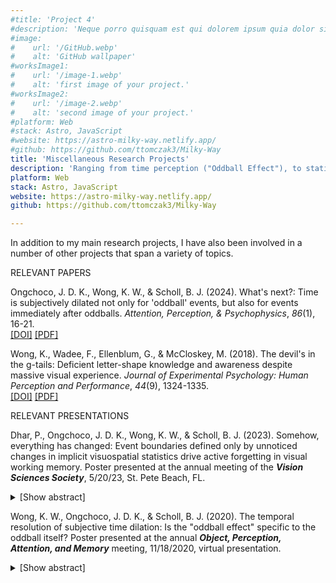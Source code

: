 ```yaml
---
#title: 'Project 4'
#description: 'Neque porro quisquam est qui dolorem ipsum quia dolor sit amet, consectetur, adipisci'
#image:
#    url: '/GitHub.webp'
#    alt: 'GitHub wallpaper'
#worksImage1:
#    url: '/image-1.webp'
#    alt: 'first image of your project.'
#worksImage2:
#    url: '/image-2.webp'
#    alt: 'second image of your project.'
#platform: Web
#stack: Astro, JavaScript
#website: https://astro-milky-way.netlify.app/
#github: https://github.com/ttomczak3/Milky-Way
title: 'Miscellaneous Research Projects'
description: 'Ranging from time perception ("Oddball Effect"), to statistical learning, and to the letter "G"!'
platform: Web
stack: Astro, JavaScript
website: https://astro-milky-way.netlify.app/
github: https://github.com/ttomczak3/Milky-Way

---
```

In addition to my main research projects, I have also been involved in a number of other projects that span a variety of topics.  
<p></p><span class="badge badge--item">RELEVANT PAPERS</span>
<p class="p1">
    Ongchoco, J. D. K., Wong, K. W., & Scholl, B. J. (2024). 
    What's next?: Time is subjectively dilated not only for 'oddball' events, but also for events immediately after oddballs. 
    <i>Attention, Perception, & Psychophysics</i>, <i>86</i>(1), 16-21.
    <br><a class="footer__link" href="https://doi.org/10.3758/s13414-023-02800-7" target="_blank">[DOI]</a> <a class="footer__link" href="/ongchoco-etal-2024-APP.pdf" target="_blank">[PDF]</a>
</p>
<p class="p1">
    Wong, K., Wadee, F., Ellenblum, G., & McCloskey, M. (2018). 
    The devil's in the g-tails: Deficient letter-shape knowledge and awareness despite massive visual experience. 
    <i>Journal of Experimental Psychology: Human Perception and Performance</i>, <i>44</i>(9), 1324-1335.
    <br><a class="footer__link" href="https://doi.org/10.1037/xhp0000532" target="_blank">[DOI]</a> <a class="footer__link" href="/wong-etal-2018-JEPHPP.pdf" target="_blank">[PDF]</a>
</p>


<p></p><span class="badge badge--item">RELEVANT PRESENTATIONS</span>
<p class="p1">
    Dhar, P., Ongchoco, J. D. K., Wong, K. W., & Scholl, B. J. (2023). 
    Somehow, everything has changed: Event boundaries defined only by unnoticed changes in implicit visuospatial statistics drive active forgetting in visual working memory. 
    Poster presented at the annual meeting of the <b><i>Vision Sciences Society</i></b>, 
    5/20/23, St. Pete Beach, FL.  
</p>
    <details><summary>[Show abstract]</summary>
        <p>Visual memories can fade not only due to interference and decay, but also due to ‘active forgetting’. Perhaps the most salient example of this involves visual event segmentation: both recognition and recall decline when observers experience event boundaries (e.g. when a visual feature suddenly changes, or when they see themselves pass through a doorway while walking down a long hallway). Such effects are often assumed to be adaptive: event boundaries are taken as cues that the statistics of the world are likely to have changed, rendering pre-boundary memories obsolete. In previous work, however, the event boundaries have always been explicit, with pre- and post-boundary stimuli having similar or identical visual statistics. Here we reversed this pattern: is active forgetting triggered even by completely unnoticed changes in implicit visual statistics, without any overt segmentation cues? Subjects viewed a list of pseudowords for 5 seconds, and later their recognition memory was tested. Critically, they viewed a sequence of images between study and test that either did or did not contain an event boundary defined purely by changes in implicit statistics. Inspired by studies of visual statistical learning, images consisted of differently colored dots positioned within a 3x3 grid. Images contained spatial regularities in the dots’ relative positions despite randomized absolute positioning (such that a red dot was always directly above a blue dot, e.g.). For some subjects, these spatial statistics remained constant; for others, they changed midway through the sequence. Even when subjects were unaware of the implicit statistical patterns, those patterns still influenced resulting memory performance — with impaired recognition (as measured by d’) for subjects who viewed sequences with a change in statistics. Thus, active forgetting due to event segmentation does not depend on observers consciously noticing event boundaries, but rather reflects the underlying architecture of visual working memory.
        </p>
    </details>

<p class="p1">
    Wong, K. W., Ongchoco, J. D. K., & Scholl, B. J. (2020).
    The temporal resolution of subjective time dilation: Is the "oddball effect" specific to the oddball itself? 
    Poster presented at the annual <b><i>Object, Perception, Attention, and Memory</i></b> meeting, 11/18/2020, virtual presentation.
</p>
    <details><summary>[Show abstract]</summary>
        <p>In the ‘oddball effect’, a single object which grows in size (in a sequence of otherwise-static objects) appears to last longer.  Here we explore the temporal resolution of this effect: is oddball-induced time dilation specific to the oddball itself?  Observers viewed sequences of static colored discs with a single oddball, and across trials reproduced various discs’ durations.  We observed time dilation not only for the oddball disc itself, but also for the immediately following (but not preceding) disc.  Oddballs may orient attention not only to the present moment, but also to what is about to unfold next.
        </p>
    </details>